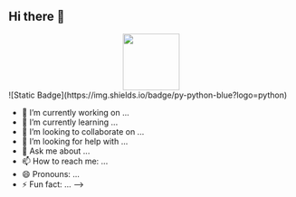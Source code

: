 ## Hi there 👋

<div id="header" align="center">
  <img src="https://media.giphy.com/media/tHIRLHtNwxpjIFqPdV/giphy.gif" width="100"/>
</div>
![Static Badge](https://img.shields.io/badge/py-python-blue?logo=python)


- 🔭 I’m currently working on ...
- 🌱 I’m currently learning ...
- 👯 I’m looking to collaborate on ...
- 🤔 I’m looking for help with ...
- 💬 Ask me about ...
- 📫 How to reach me: ...
- 😄 Pronouns: ...
- ⚡ Fun fact: ...
-->
